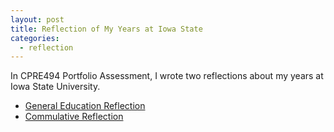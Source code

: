 ```yaml
---
layout: post
title: Reflection of My Years at Iowa State
categories:
  - reflection
---
```


In CPRE494 Portfolio Assessment, I wrote two reflections about my years at Iowa State University.

- <a target="_blank" href="{{site.baseurl}}/public/assets/gen-ed-reflection.pdf">General Education Reflection</a>
- <a target="_blank" href="{{site.baseurl}}/public/assets/commulative-reflection.pdf">Commulative Reflection</a>
